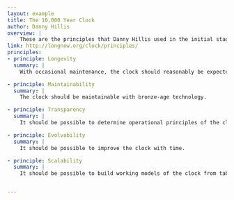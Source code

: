 ```yaml
---
layout: example
title: The 10,000 Year Clock
author: Danny Hillis
overview: |
    These are the principles that Danny Hillis used in the initial stages of designing a 10,000 Year Clock. We have found these are generally good principles for designing anything to last a long time.
link: http://longnow.org/clock/principles/
principles:
- principle: Longevity
  summary: |
    With occasional maintenance, the clock should reasonably be expected to display the correct time for the next 10,000 years.

- principle: Maintainability
  summary: |
    The clock should be maintainable with bronze-age technology.

- principle: Transparency
  summary: |
    It should be possible to determine operational principles of the clock by close inspection.

- principle: Evolvability
  summary: |
    It should be possible to improve the clock with time.

- principle: Scalability
  summary: |
    It should be possible to build working models of the clock from table-top to monumental size using the same design.


---
```

